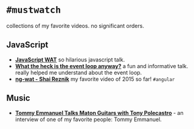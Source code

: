 # `#mustwatch`

collections of my favorite videos. no significant orders.

## JavaScript

- [**JavaScript WAT**](https://www.destroyallsoftware.com/talks/wat) so hilarious javascript talk.
- [**What the heck is the event loop anyway?**](https://www.youtube.com/watch?v=8aGhZQkoFbQ) a fun and informative talk. really helped me understand about the event loop.
- [**ng-wat - Shai Reznik**](https://www.youtube.com/watch?v=M_Wp-2XA9ZU) my favorite video of 2015 so far! `#angular`

## Music

- [**Tommy Emmanuel Talks Maton Guitars with Tony Polecastro**](https://www.youtube.com/watch?v=5UFa3fJPa40) - an interview of one of my favorite people: Tommy Emmanuel.
